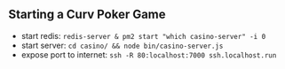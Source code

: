 ## Starting a Curv Poker Game

- start redis: `redis-server & pm2 start "which casino-server" -i 0`
- start server: `cd casino/ && node bin/casino-server.js`
- expose port to internet: `ssh -R 80:localhost:7000 ssh.localhost.run`